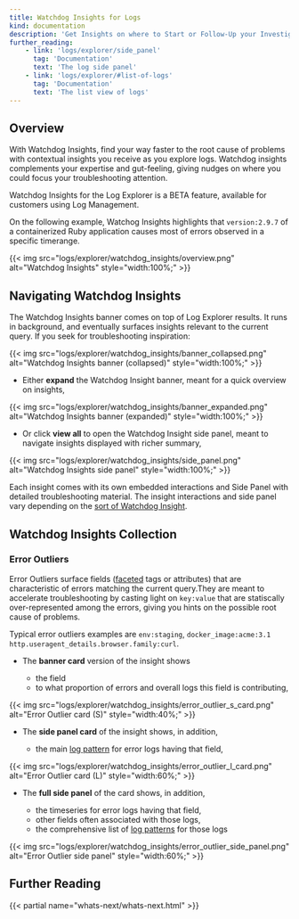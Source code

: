 ```yaml
---
title: Watchdog Insights for Logs
kind: documentation
description: 'Get Insights on where to Start or Follow-Up your Investigations'
further_reading:
    - link: 'logs/explorer/side_panel'
      tag: 'Documentation'
      text: 'The log side panel'
    - link: 'logs/explorer/#list-of-logs'
      tag: 'Documentation'
      text: 'The list view of logs'
---
```


## Overview

With Watchdog Insights, find your way faster to the root cause of problems with contextual insights you receive as you explore logs. Watchdog insights complements your expertise and gut-feeling, giving nudges on where you could focus your troubleshooting attention. 

<div class="alert alert-warning">
Watchdog Insights for the Log Explorer is a BETA feature, available for customers using Log Management.
</div>

On the following example, Watchog Insights highlights that `version:2.9.7` of a containerized Ruby application causes most of errors observed in a specific timerange. 

{{< img src="logs/explorer/watchdog_insights/overview.png" alt="Watchdog Insights" style="width:100%;" >}}

## Navigating Watchdog Insights 

The Watchdog Insights banner comes on top of Log Explorer results. It runs in background, and eventually surfaces insights relevant to the current query. If you seek for troubleshooting inspiration:
 
{{< img src="logs/explorer/watchdog_insights/banner_collapsed.png" alt="Watchdog Insights banner (collapsed)" style="width:100%;" >}}

* Either **expand** the Watchdog Insight banner, meant for a quick overview on insights,

{{< img src="logs/explorer/watchdog_insights/banner_expanded.png" alt="Watchdog Insights banner (expanded)" style="width:100%;" >}}

* Or click **view all** to open the Watchdog Insight side panel, meant to navigate insights displayed with richer summary, 

{{< img src="logs/explorer/watchdog_insights/side_panel.png" alt="Watchdog Insights side panel" style="width:100%;" >}}

Each insight comes with its own embedded interactions and Side Panel with detailed troubleshooting material. The insight interactions and side panel vary depending on the [sort of Watchdog Insight](#watchdog-insight-collection).


## Watchdog Insights Collection


### Error Outliers

Error Outliers surface fields ([faceted][1] tags or attributes) that are characteristic of errors matching the current query.They are meant to accelerate troubleshooting by casting light on `key:value` that are statiscally over-represented among the errors, giving you hints on the possible root cause of problems.

Typical error outliers examples are `env:staging`, `docker_image:acme:3.1` `http.useragent_details.browser.family:curl`.

* The **banner card** version of the insight shows

  * the field
  * to what proportion of errors and overall logs this field is contributing,

{{< img src="logs/explorer/watchdog_insights/error_outlier_s_card.png" alt="Error Outlier card (S)" style="width:40%;" >}}

* The **side panel card** of the insight shows, in addition,

  * the main [log pattern][2] for error logs having that field,

{{< img src="logs/explorer/watchdog_insights/error_outlier_l_card.png" alt="Error Outlier card (L)" style="width:60%;" >}}

* The **full side panel** of the card shows, in addition, 

  * the timeseries for error logs having that field,
  * other fields often associated with those logs,
  * the comprehensive list of [log patterns][2] for those logs

{{< img src="logs/explorer/watchdog_insights/error_outlier_side_panel.png" alt="Error Outlier side panel" style="width:60%;" >}}


## Further Reading

{{< partial name="whats-next/whats-next.html" >}}

[1]: /logs/explorer/facets/
[2]: https://docs.datadoghq.com/logs/explorer/#patterns